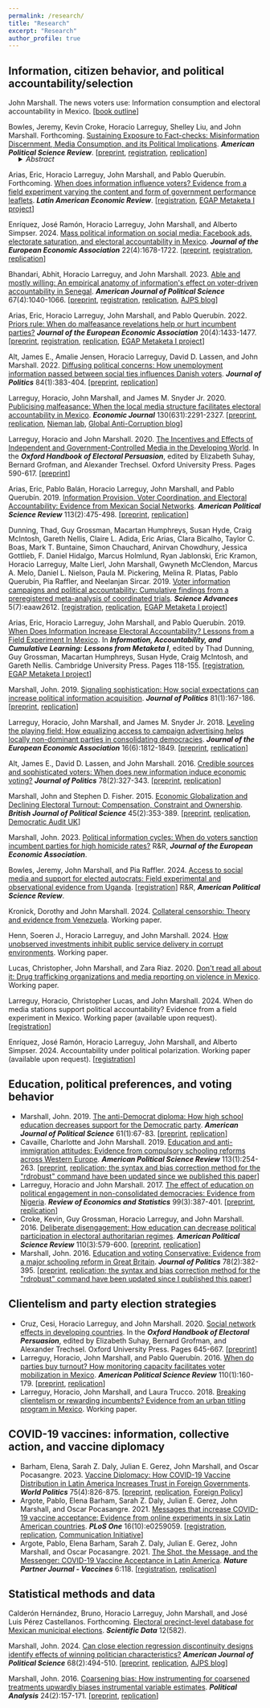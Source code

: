 ```yaml
---
permalink: /research/
title: "Research"
excerpt: "Research"
author_profile: true
---
```


## Information, citizen behavior, and political accountability/selection

John Marshall. The news voters use: Information consumption and electoral accountability in Mexico. \[[book outline](../files/book_outline_2022.pdf)\]

Bowles, Jeremy, Kevin Croke, Horacio Larreguy, Shelley Liu, and John Marshall. Forthcoming. [Sustaining Exposure to Fact-checks: Misinformation Discernment, Media Consumption, and its Political Implications](https://www.cambridge.org/core/journals/american-political-science-review/article/sustaining-exposure-to-factchecks-misinformation-discernment-media-consumption-and-its-political-implications/C9CC3A0C7BAF7BADBEF0DA6350A875C8). <i><b>American Political Science Review</b></i>. \[[preprint](../files/misinformation_podcasts.pdf), [registration](https://www.socialscienceregistry.org/trials/7615), [replication](https://dataverse.harvard.edu/dataset.xhtml?persistentId=doi:10.7910/DVN/UNOOY0)\]
<div style="margin-left: 20px; margin-top: -18px; margin-bottom: 12px;">
  <details>
  <summary><i>Abstract</i></summary>
  <table></tr></td>
  Exposure to misinformation can affect citizens’ beliefs, political preferences, and compliance with government policies. However, little is known about how to durably reduce susceptibility to misinformation, particularly in the Global South. We evaluate an intervention in South Africa that encouraged individuals to consume biweekly fact-checks—as text messages or podcasts—via WhatsApp for six months. Sustained exposure to these fact-checks induced substantial internalization of fact-checked content, while increasing participants’ ability to discern new political and health misinformation upon exposure—especially when fact-check consumption was financially incentivized. Fact-checks that could be quickly consumed via short text messages or via podcasts with empathetic content were most effective. We find limited effects on news consumption choices or verification behavior, but still observe changes in political attitudes and COVID-19-related behaviors. These results demonstrate that sustained exposure to fact-checks can inoculate citizens against future misinformation, but highlight the difficulty of inducing broader behavioral changes relating to media usage.
  </td></tr></table>
  </details>
</div>

Arias, Eric, Horacio Larreguy, John Marshall, and Pablo Querub&iacute;n. Forthcoming. [When does information influence voters? Evidence from a field experiment varying the content and form of government performance leaflets](../files/when_does_information_influence_voters.pdf). <i><b>Latin American Economic Review</b></i>. \[[registration](https://osf.io/yjue9), [EGAP Metaketa I project](http://web.archive.org/web/20240723225110/http://egap.org/content/common-knowledge-relative-performance-and-political-accountability-0)\]

Enr&iacute;quez, Jos&eacute; Ram&oacute;n, Horacio Larreguy, John Marshall, and Alberto Simpser. 2024. [Mass political information on social media: Facebook ads, electorate saturation, and electoral accountability in Mexico](https://academic.oup.com/jeea/article-abstract/22/4/1678/7607367). <i><b>Journal of the European Economic Association</b></i> 22(4):1678-1722. \[[preprint](../files/mexico_facebook_saturation.pdf), [registration](https://www.socialscienceregistry.org/trials/3135), [replication](https://dataverse.harvard.edu/dataset.xhtml?persistentId=doi:10.7910/DVN/4PSW76)\]

Bhandari, Abhit, Horacio Larreguy, and John Marshall. 2023. [Able and mostly willing: An empirical anatomy of information's effect on voter-driven accountability in Senegal](https://onlinelibrary.wiley.com/doi/full/10.1111/ajps.12591). <i><b>American Journal of Political Science</b></i> 67(4):1040-1066. \[[preprint](../files/accountability_senegal.pdf), [registration](https://www.socialscienceregistry.org/trials/2324), [replication](https://dataverse.harvard.edu/dataset.xhtml?persistentId=doi:10.7910/DVN/QAJQXP), [AJPS blog](https://ajps.org/2021/03/08/able-and-mostly-willing-an-empirical-anatomy-of-informations-effect-on-voter%E2%80%90driven-accountability-in-senegal/)\]

Arias, Eric, Horacio Larreguy, John Marshall, and Pablo Querub&iacute;n. 2022. [Priors rule: When do malfeasance revelations help or hurt incumbent parties?](https://academic.oup.com/jeea/article/20/4/1433/6552960) <i><b>Journal of the European Economic Association</b></i> 20(4):1433-1477. \[[preprint](../files/mexico_accountability_experiment.pdf), [registration](https://osf.io/yjue9), [replication](https://academic.oup.com/jeea/article/20/4/1433/6552960?login=true#supplementary-data), [EGAP Metaketa I project](http://web.archive.org/web/20240723225110/http://egap.org/content/common-knowledge-relative-performance-and-political-accountability-0)\]

Alt, James E., Amalie Jensen, Horacio Larreguy, David D. Lassen, and John Marshall. 2022. [Diffusing political concerns: How unemployment information passed between social ties influences Danish voters](https://www.journals.uchicago.edu/doi/10.1086/714925). <i><b>Journal of Politics</b></i> 84(1):383-404. \[[preprint](../files/unemployment_and_networks.pdf), [replication](https://dataverse.harvard.edu/dataset.xhtml?persistentId=doi:10.7910/DVN/HOLUME)\]

Larreguy, Horacio, John Marshall, and James M. Snyder Jr. 2020. [Publicising malfeasance: When the local media structure facilitates electoral accountability in Mexico](https://academic.oup.com/ej/article/130/631/2291/5835240). <i><b>Economic Journal</b></i> 130(631):2291-2327. \[[preprint](../files/local_media_mexico.pdf), [replication](https://scholar.harvard.edu/files/jmarshall/files/replication_data_0.zip), [Nieman lab](https://www.niemanlab.org/2014/11/corrupt-politicians-suffer-only-when-theres-local-media-to-report-on-it/), [Global Anti-Corruption blog](https://globalanticorruptionblog.com/2015/02/23/mexicos-corrupt-mayors-who-gets-punished-at-the-ballot-box-and-why/)\]

Larreguy, Horacio and John Marshall. 2020. [The Incentives and Effects of Independent and Government-Controlled Media in the Developing World](https://academic.oup.com/edited-volume/28311/chapter/215022486). In the <i><b>Oxford Handbook of Electoral Persuasion</b></i>, edited by Elizabeth Suhay, Bernard Grofman, and Alexander Trechsel. Oxford University Press. Pages 590-617. \[[preprint](../files/media_and_persuasion_chapter.pdf)\]

Arias, Eric, Pablo Bal&aacute;n, Horacio Larreguy, John Marshall, and Pablo Querub&iacute;n. 2019. [Information Provision, Voter Coordination, and Electoral Accountability: Evidence from Mexican Social Networks](https://www.cambridge.org/core/journals/american-political-science-review/article/information-provision-voter-coordination-and-electoral-accountability-evidence-from-mexican-social-networks/BBE0D69E436E847043A03161DA09ADBA). <i><b>American Political Science Review</b></i> 113(2):475-498. \[[preprint](../files/mexico_information_networks.pdf), [replication](https://doi.org/10.7910/DVN/8IWRBI)\]

Dunning, Thad, Guy Grossman, Macartan Humphreys, Susan Hyde, Craig McIntosh, Gareth Nellis, Claire L. Adida, Eric Arias, Clara Bicalho, Taylor C. Boas, Mark T. Buntaine, Simon Chauchard, Anirvan Chowdhury, Jessica Gottlieb, F. Daniel Hidalgo, Marcus Holmlund, Ryan Jablonski, Eric Kramon, Horacio Larreguy, Malte Lierl, John Marshall, Gwyneth McClendon, Marcus A. Melo, Daniel L. Nielson, Paula M. Pickering, Melina R. Platas, Pablo Querub&iacute;n, Pia Raffler, and Neelanjan Sircar. 2019. [Voter information campaigns and political accountability: Cumulative findings from a preregistered meta-analysis of coordinated trials](https://www.science.org/doi/10.1126/sciadv.aaw2612). <i><b>Science Advances</b></i> 5(7):eaaw2612. \[[registration](https://osf.io/hpu4a), [replication](https://github.com/egap/metaketa-i), [EGAP Metaketa I project](http://web.archive.org/web/20240723225110/http://egap.org/content/common-knowledge-relative-performance-and-political-accountability-0)\]

Arias, Eric, Horacio Larreguy, John Marshall, and Pablo Querub&iacute;n. 2019. [When Does Information Increase Electoral Accountability? Lessons from a Field Experiment In Mexico](https://www.cambridge.org/core/books/information-accountability-and-cumulative-learning/when-does-information-increase-electoral-accountability-lessons-from-a-field-experiment-in-mexico/9201C9DCBF991831B582C4EE7D67F7DF). In <i><b>Information, Accountability, and Cumulative Learning: Lessons from Metaketa I</b></i>, edited by Thad Dunning, Guy Grossman, Macartan Humphreys, Susan Hyde, Craig McIntosh, and Gareth Nellis. Cambridge University Press. Pages 118-155. \[[registration](https://osf.io/yjue9), [EGAP Metaketa I project](http://web.archive.org/web/20240723225110/http://egap.org/content/common-knowledge-relative-performance-and-political-accountability-0)\]

Marshall, John. 2019. [Signaling sophistication: How social expectations can increase political information acquisition](https://www.journals.uchicago.edu/doi/full/10.1086/700199). <i><b>Journal of Politics</b></i> 81(1):167-186. \[[preprint](../files/signaling_sophistication.pdf), [replication](https://dataverse.harvard.edu/dataset.xhtml?persistentId=doi:10.7910/DVN/VAY7ZQ)\]

Larreguy, Horacio, John Marshall, and James M. Snyder Jr. 2018. [Leveling the playing field: How equalizing access to campaign advertising helps locally non-dominant parties in consolidating democracies](https://academic.oup.com/jeea/article/16/6/1812/4964000). <i><b>Journal of the European Economic Association</b></i> 16(6):1812-1849. \[[preprint](../files/mexico_advertising.pdf), [replication](https://www.dropbox.com/s/0tshrmmayhcyf18/Replication\%20data.zip?dl=0)\]

Alt, James E., David D. Lassen, and John Marshall. 2016. [Credible sources and sophisticated voters: When does new information induce economic voting?](https://www.journals.uchicago.edu/doi/full/10.1086/683832) <i><b>Journal of Politics</b></i> 78(2):327-343. \[[preprint](../files/denmark_messages.pdf), [replication](https://dataverse.harvard.edu/dataset.xhtml?persistentId=doi:10.7910/DVN/PYWNTB)\]

Marshall, John and Stephen D. Fisher. 2015. [Economic Globalization and Declining Electoral Turnout: Compensation, Constraint and Ownership](https://www.cambridge.org/core/journals/british-journal-of-political-science/article/compensation-or-constraint-how-different-dimensions-of-economic-globalization-affect-government-spending-and-electoral-turnout/E4C1E8CE642B120A236EF85F9046DCDD). <i><b>British Journal of Political Science</b></i> 45(2):353-389. \[[preprint](../files/globalization_turnout.pdf), [replication](https://www.dropbox.com/scl/fo/pvxs39q3i7v5lfbpfuv80/ADjQT2uc3BhAcjm6JfDcHMw?rlkey=4lrglg17ipqt8sgxd1j5lr1ra&st=ls8rkrrw&dl=0), [Democratic Audit UK](http://web.archive.org/web/20240723225110/http://www.democraticaudit.com/?p=14268)\]

Marshall, John. 2023. [Political information cycles: When do voters sanction incumbent parties for high homicide rates?](../files/tuning_in_voting_out.pdf) R&R, <i><b>Journal of the European Economic Association</b></i>.

Bowles, Jeremy, John Marshall, and Pia Raffler. 2024. [Access to social media and support for elected autocrats: Field experimental and observational evidence from Uganda](../files/uganda_social_media.pdf). \[[registration](https://www.socialscienceregistry.org/trials/8267)\] R&R, <i><b>American Political Science Review</b></i>.

Kronick, Dorothy and John Marshall. 2024. [Collateral censorship: Theory and evidence from Venezuela](../files/rctv_venezuela.pdf). Working paper.

Henn, Soeren J., Horacio Larreguy, and John Marshall. 2024. [How unobserved investments inhibit public service delivery in corrupt environments](../files/state_capacity_certification.pdf). Working paper.

Lucas, Christopher, John Marshall, and Zara Riaz. 2020. [Don't read all about it: Drug trafficking organizations and media reporting on violence in Mexico](../files/cartel_pressure.pdf). Working paper.

Larreguy, Horacio, Christopher Lucas, and John Marshall. 2024. When do media stations support political accountability? Evidence from a field experiment in Mexico. Working paper (available upon request). \[[registration](https://www.socialscienceregistry.org/trials/1186)\]

Enr&iacute;quez, Jos&eacute; Ram&oacute;n, Horacio Larreguy, John Marshall, and Alberto Simpser. 2024. Accountability under political polarization. Working paper (available upon request). \[[registration](https://www.socialscienceregistry.org/trials/7789)\]



## Education, political preferences, and voting behavior

* Marshall, John. 2019. [The anti-Democrat diploma: How high school education decreases support for the Democratic party](https://onlinelibrary.wiley.com/doi/full/10.1111/ajps.12409). <i><b>American Journal of Political Science</b></i> 61(1):67-83. \[[preprint](../files/anti_democrat_diploma.pdf), [replication](https://dataverse.harvard.edu/dataset.xhtml?persistentId=doi:10.7910/DVN/GPRVC6)\]
* Cavaille, Charlotte and John Marshall. 2019. [Education and anti-immigration attitudes: Evidence from compulsory schooling reforms across Western Europe](https://www.cambridge.org/core/journals/american-political-science-review/article/education-and-antiimmigration-attitudes-evidence-from-compulsory-schooling-reforms-across-western-europe/15551FC325C118588CF61113697488A3). <i><b>American Political Science Review</b></i> 113(1):254-263. \[[preprint](../files/education_immigration.pdf), [replication; the syntax and bias correction method for the "rdrobust" command have been updated since we published this paper](https://dataverse.harvard.edu/dataset.xhtml?persistentId=doi:10.7910/DVN/YDSRWF)\]
* Larreguy, Horacio and John Marshall. 2017. [The effect of education on political engagement in non-consolidated democracies: Evidence from Nigeria](https://direct.mit.edu/rest/article/99/3/387/58449/The-Effect-of-Education-on-Civic-and-Political). <i><b>Review of Economics and Statistics</b></i> 99(3):387-401. \[[preprint](../files/nigeria_education.pdf), [replication](https://dataverse.harvard.edu/dataset.xhtml?persistentId=doi:10.7910/DVN/JZKKZB)\]
* Croke, Kevin, Guy Grossman, Horacio Larreguy, and John Marshall. 2016. [Deliberate disengagement: How education can decrease political participation in electoral authoritarian regimes](https://www.cambridge.org/core/journals/american-political-science-review/article/deliberate-disengagement-how-education-can-decrease-political-participation-in-electoral-authoritarian-regimes/192AB48618B0E0450C93E97BE8321218). <i><b>American Political Science Review</b></i> 110(3):579-600. \[[preprint](../files/deliberate_disengagement.pdf), [replication](https://www.dropbox.com/scl/fo/bs7jfl5kn3j528ol5g1jp/ADUv98tgR5UhIC1Mba94PVA?rlkey=dn86ai2i94vzth01l91kj36vx&st=uhdlafh3&dl=0)\]
* Marshall, John. 2016. [Education and voting Conservative: Evidence from a major schooling reform in Great Britain](https://www.journals.uchicago.edu/doi/full/10.1086/683848). <i><b>Journal of Politics</b></i> 78(2):382-395. \[[preprint](../files/britain_schooling_reform.pdf), [replication; the syntax and bias correction method for the "rdrobust" command have been updated since I published this paper](https://dataverse.harvard.edu/dataset.xhtml?persistentId=doi:10.7910/DVN/YJMGPP)\]



## Clientelism and party election strategies

* Cruz, Cesi, Horacio Larreguy, and John Marshall. 2020. [Social network effects in developing countries](https://academic.oup.com/edited-volume/28311/chapter/215023573). In the <i><b>Oxford Handbook of Electoral Persuasion</b></i>, edited by Elizabeth Suhay, Bernard Grofman, and Alexander Trechsel. Oxford University Press. Pages 645-667. \[[preprint](../files/social_networks_chapter.pdf)\]
* Larreguy, Horacio, John Marshall, and Pablo Querub&iacute;n. 2016. [When do parties buy turnout? How monitoring capacity facilitates voter mobilization in Mexico](https://www.cambridge.org/core/journals/american-political-science-review/article/parties-brokers-and-voter-mobilization-how-turnout-buying-depends-upon-the-partys-capacity-to-monitor-brokers/48C2C56999E4C50F47D3EBC920208E45). <i><b>American Political Science Review</b></i> 110(1):160-179. \[[preprint](../files/mexico_turnout_buying.pdf), [replication](https://www.dropbox.com/scl/fi/bm2tnazlj78eyfcsvewgd/Replication_Files.zip?rlkey=8rqanatpgg4okuxsw72k5t1ei&st=401m7qkw&dl=0)\]
* Larreguy, Horacio, John Marshall, and Laura Trucco. 2018. [Breaking clientelism or rewarding incumbents? Evidence from an urban titling program in Mexico](../files/corett.pdf). Working paper.


## COVID-19 vaccines: information, collective action, and vaccine diplomacy

* Barham, Elena, Sarah Z. Daly, Julian E. Gerez, John Marshall, and Oscar Pocasangre. 2023. [Vaccine Diplomacy: How COVID-19 Vaccine Distribution in Latin America Increases Trust in Foreign Governments](https://muse.jhu.edu/pub/1/article/908776/summary?casa_token=9ULUEZ_gag4AAAAA:d0BQU1qhpFiZ7tBAChQ_lpa169q_HEXNPd8HkwhIqPp-zsKWWrPMm7bi3nDGdwfF1lV4f6Dzcxk). <i><b>World Politics</b></i> 75(4):826-875. \[[preprint](../files/vax_diplomacy.pdf), [replication](https://doi.org/10.7910/DVN/FHRRHD), [Foreign Policy](http://web.archive.org/web/20240723225110/https://foreignpolicy.com/2021/11/19/argentina-elections-covid-pandemic-sputnik-v-fernandez-russia-vaccine-diplomacy/?tpcc=recirc_latest062921)\]
* Argote, Pablo, Elena Barham, Sarah Z. Daly, Julian E. Gerez, John Marshall, and Oscar Pocasangre. 2021. [Messages that increase COVID-19 vaccine acceptance: Evidence from online experiments in six Latin American countries](https://journals.plos.org/plosone/article?id=10.1371/journal.pone.0259059). <i><b>PLoS One</b></i> 16(10):e0259059. \[[registration](https://www.socialscienceregistry.org/trials/7080), [replication](https://dataverse.harvard.edu/dataset.xhtml?persistentId=doi:10.7910/DVN/ZXSGQR), [Communication Initiative](http://web.archive.org/web/20240723225110/https://www.comminit.com/covid/content/messages-increase-covid-19-vaccine-acceptance-evidence-online-experiments-six-latin-amer)\]
* Argote, Pablo, Elena Barham, Sarah Z. Daly, Julian E. Gerez, John Marshall, and Oscar Pocasangre. 2021. [The Shot, the Message, and the Messenger: COVID-19 Vaccine Acceptance in Latin America](https://www.nature.com/articles/s41541-021-00380-x). <i><b>Nature Partner Journal - Vaccines</b></i> 6:118. \[[registration](https://www.socialscienceregistry.org/trials/7080), [replication](https://github.com/sarahzdaly/Vaccine-Acceptance-in-Latin-America)\]



## Statistical methods and data

Calder&oacute;n Hern&aacute;ndez, Bruno, Horacio Larreguy, John Marshall, and Jos&eacute; Luis P&eacute;rez Castellanos. Forthcoming. [Electoral precinct-level database for Mexican municipal elections](https://www.nature.com/articles/s41597-025-04918-9). <i><b>Scientific Data</b></i> 12(582).


Marshall, John. 2024. [Can close election regression discontinuity designs identify effects of winning politician characteristics?](https://onlinelibrary.wiley.com/doi/full/10.1111/ajps.12741) <i><b>American Journal of Political Science</b></i> 68(2):494-510. \[[preprint](../files/pcrd.pdf), [replication](\href{https://dataverse.harvard.edu/dataset.xhtml?persistentId=doi:10.7910/DVN/4MZQYH), [AJPS blog](https://ajps.org/2024/03/27/can-close-election-regression-discontinuity-designs-identify-effects-of-winning-politician-characteristics/)\]


Marshall, John. 2016. [Coarsening bias: How instrumenting for coarsened treatments upwardly biases instrumental variable estimates](https://www.cambridge.org/core/journals/political-analysis/article/coarsening-bias-how-coarse-treatment-measurement-upwardly-biases-instrumental-variable-estimates/C06AE822A1188CB97790B33F8BCF5E08). <i><b>Political Analysis</b></i> 24(2):157-171. \[[preprint](../files/coarsening_bias.pdf), [replication](\href{https://dataverse.harvard.edu/dataset.xhtml?persistentId=doi:10.7910/DVN/J7HUX3)\]


